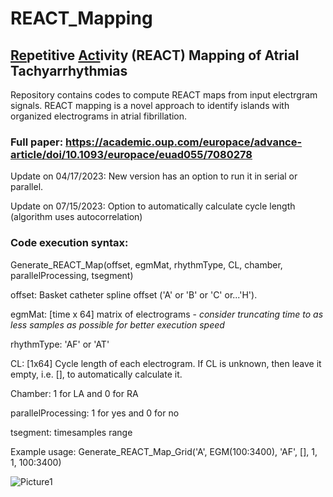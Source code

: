 # REACT_Mapping
## <ins>Re</ins>petitive <ins>Act</ins>ivity (REACT) Mapping of Atrial Tachyarrhythmias
Repository contains codes to compute REACT maps from input electrgram signals. REACT mapping is a novel approach to identify islands with organized electrograms in atrial fibrillation.

### Full paper: https://academic.oup.com/europace/advance-article/doi/10.1093/europace/euad055/7080278 

Update on 04/17/2023: New version has an option to run it in serial or parallel.

Update on 07/15/2023: Option to automatically calculate cycle length (algorithm uses autocorrelation)

### Code execution syntax: 

Generate_REACT_Map(offset, egmMat, rhythmType, CL, chamber, parallelProcessing, tsegment)

offset: Basket catheter spline offset ('A' or 'B' or 'C' or...'H'). 

egmMat: [time x 64] matrix of electrograms - *consider truncating time to as less samples as possible for better execution speed*

rhythmType: 'AF' or 'AT'

CL: [1x64] Cycle length of each electrogram. If CL is unknown, then leave it empty, i.e. [], to automatically calculate it.

Chamber: 1 for LA and 0 for RA

parallelProcessing: 1 for yes and 0 for no

tsegment: timesamples range

Example usage: Generate_REACT_Map_Grid('A', EGM(100:3400), 'AF', [], 1, 1, 100:3400)

![Picture1](https://github.com/NarayanLab/REACT_Mapping/assets/69654253/8dbf1025-05a5-4d99-87f3-67b895bb1a92)

